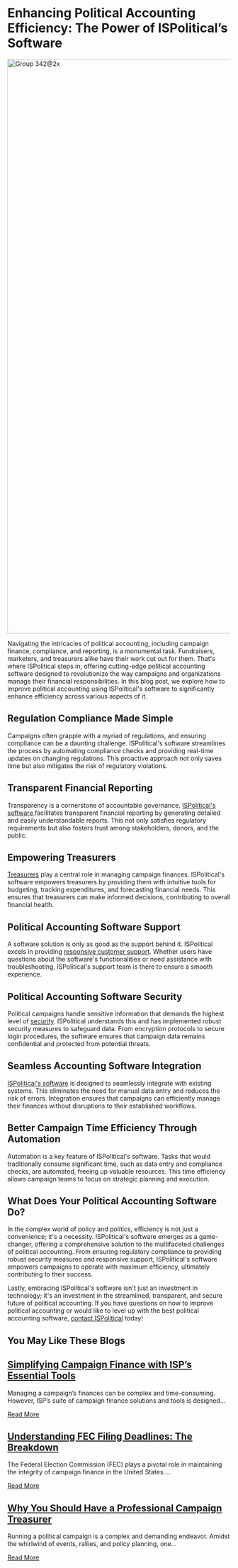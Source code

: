  Enhancing Political Accounting Efficiency: The Power of ISPolitical’s Software
==========

<img alt="Group 342@2x" src="https://ispolitical.com/wp-content/uploads/2022/03/Group-342@2x.png" title="Group 342@2x" height="1296" width="2732" />

Navigating the intricacies of political accounting, including campaign finance, compliance, and reporting, is a monumental task. Fundraisers, marketers, and treasurers alike have their work cut out for them. That's where ISPolitical steps in, offering cutting-edge political accounting software designed to revolutionize the way campaigns and organizations manage their financial responsibilities. In this blog post, we explore how to improve political accounting using ISPolitical's software to significantly enhance efficiency across various aspects of it.

Regulation Compliance Made Simple
----------

Campaigns often grapple with a myriad of regulations, and ensuring compliance can be a daunting challenge. ISPolitical's software streamlines the process by automating compliance checks and providing real-time updates on changing regulations. This proactive approach not only saves time but also mitigates the risk of regulatory violations.

Transparent Financial Reporting
----------

Transparency is a cornerstone of accountable governance. [ISPolitical's software ](https://ispolitical.com/)facilitates transparent financial reporting by generating detailed and easily understandable reports. This not only satisfies regulatory requirements but also fosters trust among stakeholders, donors, and the public.

Empowering Treasurers
----------

[Treasurers](https://ispolitical.com/treasurers/) play a central role in managing campaign finances. ISPolitical's software empowers treasurers by providing them with intuitive tools for budgeting, tracking expenditures, and forecasting financial needs. This ensures that treasurers can make informed decisions, contributing to overall financial health.

Political Accounting Software Support
----------

A software solution is only as good as the support behind it. ISPolitical excels in providing [responsive customer support](https://ispolitical.com/support/). Whether users have questions about the software's functionalities or need assistance with troubleshooting, ISPolitical's support team is there to ensure a smooth experience.

Political Accounting Software Security 
----------

Political campaigns handle sensitive information that demands the highest level of [security](https://ispolitical.com/security/). ISPolitical understands this and has implemented robust security measures to safeguard data. From encryption protocols to secure login procedures, the software ensures that campaign data remains confidential and protected from potential threats.

Seamless Accounting Software Integration
----------

[ISPolitical's software](https://ispolitical.com/) is designed to seamlessly integrate with existing systems. This eliminates the need for manual data entry and reduces the risk of errors. Integration ensures that campaigns can efficiently manage their finances without disruptions to their established workflows.

Better Campaign Time Efficiency Through Automation
----------

Automation is a key feature of ISPolitical's software. Tasks that would traditionally consume significant time, such as data entry and compliance checks, are automated, freeing up valuable resources. This time efficiency allows campaign teams to focus on strategic planning and execution.

What Does Your Political Accounting Software Do?
----------

In the complex world of policy and politics, efficiency is not just a convenience; it's a necessity. ISPolitical's software emerges as a game-changer, offering a comprehensive solution to the multifaceted challenges of political accounting. From ensuring regulatory compliance to providing robust security measures and responsive support, ISPolitical's software empowers campaigns to operate with maximum efficiency, ultimately contributing to their success.

Lastly, embracing ISPolitical's software isn't just an investment in technology; it's an investment in the streamlined, transparent, and secure future of political accounting. If you have questions on how to improve political accounting or would like to level up with the best political accounting software, [contact ISPolitical](https://ispolitical.com/contact/) today!

You May Like These Blogs
----------

[Simplifying Campaign Finance with ISP’s Essential Tools](https://ispolitical.com/simplifying-campaign-finance-with-isps-essential-tools/)
----------

Managing a campaign’s finances can be complex and time-consuming. However, ISP’s suite of campaign finance solutions and tools is designed…

[Read More](https://ispolitical.com/simplifying-campaign-finance-with-isps-essential-tools/)

[Understanding FEC Filing Deadlines: The Breakdown](https://ispolitical.com/understanding-fec-filing-deadlines-the-breakdown/)
----------

The Federal Election Commission (FEC) plays a pivotal role in maintaining the integrity of campaign finance in the United States.…

[Read More](https://ispolitical.com/understanding-fec-filing-deadlines-the-breakdown/)

[Why You Should Have a Professional Campaign Treasurer](https://ispolitical.com/why-you-should-have-a-professional-campaign-treasurer/)
----------

Running a political campaign is a complex and demanding endeavor. Amidst the whirlwind of events, rallies, and policy planning, one…

[Read More](https://ispolitical.com/why-you-should-have-a-professional-campaign-treasurer/)